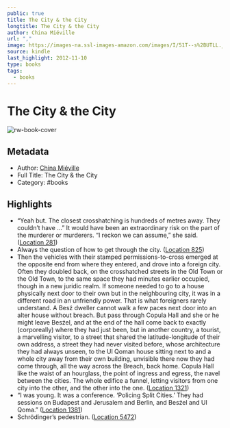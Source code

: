 ```yaml
---
public: true
title: The City & the City
longtitle: The City & the City
author: China Miéville
url: ","
image: https://images-na.ssl-images-amazon.com/images/I/51T--s%2BUTLL._SL200_.jpg
source: kindle
last_highlight: 2012-11-10
type: books
tags:
  - books
---
```

# The City & the City

![rw-book-cover](https://images-na.ssl-images-amazon.com/images/I/51T--s%2BUTLL._SL200_.jpg)

## Metadata
- Author: [China Miéville](China%20Mi%C3%A9ville.md)
- Full Title: The City & the City
- Category: #books

## Highlights
- “Yeah but. The closest crosshatching is hundreds of metres away. They couldn’t have …” It would have been an extraordinary risk on the part of the murderer or murderers. “I reckon we can assume,” she said. ([Location 281](https://readwise.io/to_kindle?action=open&asin=B001NLKYQ0&location=281))
- Always the question of how to get through the city. ([Location 825](https://readwise.io/to_kindle?action=open&asin=B001NLKYQ0&location=825))
- Then the vehicles with their stamped permissions-to-cross emerged at the opposite end from where they entered, and drove into a foreign city. Often they doubled back, on the crosshatched streets in the Old Town or the Old Town, to the same space they had minutes earlier occupied, though in a new juridic realm. If someone needed to go to a house physically next door to their own but in the neighbouring city, it was in a different road in an unfriendly power. That is what foreigners rarely understand. A Besź dweller cannot walk a few paces next door into an alter house without breach. But pass through Copula Hall and she or he might leave Besźel, and at the end of the hall come back to exactly (corporeally) where they had just been, but in another country, a tourist, a marvelling visitor, to a street that shared the latitude-longitude of their own address, a street they had never visited before, whose architecture they had always unseen, to the Ul Qoman house sitting next to and a whole city away from their own building, unvisible there now they had come through, all the way across the Breach, back home. Copula Hall like the waist of an hourglass, the point of ingress and egress, the navel between the cities. The whole edifice a funnel, letting visitors from one city into the other, and the other into the one. ([Location 1321](https://readwise.io/to_kindle?action=open&asin=B001NLKYQ0&location=1321))
- “I was young. It was a conference. ‘Policing Split Cities.’ They had sessions on Budapest and Jerusalem and Berlin, and Besźel and Ul Qoma.” ([Location 1381](https://readwise.io/to_kindle?action=open&asin=B001NLKYQ0&location=1381))
- Schrödinger’s pedestrian. ([Location 5472](https://readwise.io/to_kindle?action=open&asin=B001NLKYQ0&location=5472))
